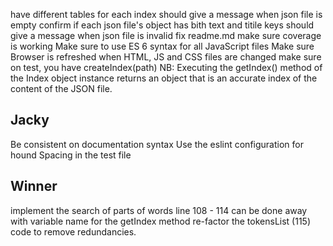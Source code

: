 have different tables for each index
should give a message when json file is empty
confirm if each json file's object has bith text and titile keys
should give a message when json file is invalid
fix readme.md
make sure coverage is working
Make sure to use ES 6 syntax for all JavaScript files
Make sure Browser is refreshed when HTML, JS and CSS files are changed
make sure on test, you have createIndex(path)
NB: Executing the getIndex() method of the Index object instance returns an object that is an accurate index of the content of the JSON file.

## Jacky
Be consistent on documentation syntax
Use the eslint configuration for hound
Spacing in the test file

## Winner
implement the search of parts of words
line 108 - 114 can be done away with
variable name for the getIndex method
re-factor the tokensList (115) code to remove redundancies.
